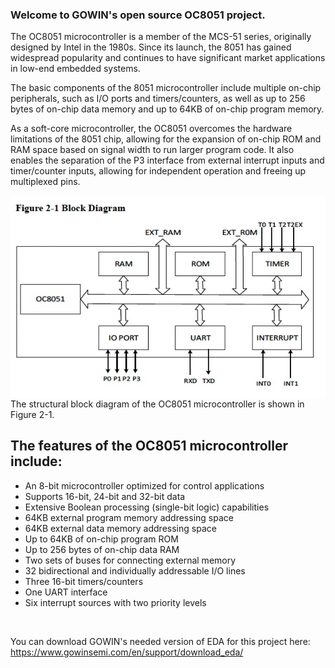 ### Welcome to GOWIN's open source OC8051 project. 

The OC8051 microcontroller is a member of the MCS-51 series, originally designed by Intel in the 1980s. Since its launch, the 8051 has gained widespread popularity and continues to have significant market applications in low-end embedded systems.

The basic components of the 8051 microcontroller include multiple on-chip peripherals, such as I/O ports and timers/counters, as well as up to 256 bytes of on-chip data memory and up to 64KB of on-chip program memory.

As a soft-core microcontroller, the OC8051 overcomes the hardware limitations of the 8051 chip, allowing for the expansion of on-chip ROM and RAM space based on signal width to run larger program code. It also enables the separation of the P3 interface from external interrupt inputs and timer/counter inputs, allowing for independent operation and freeing up multiplexed pins.

<img src="pic/OC8051 pic 1.jpg" align="right">
The structural block diagram of the OC8051 microcontroller is shown in Figure
2-1.

## The features of the OC8051 microcontroller include:

* An 8-bit microcontroller optimized for control applications
* Supports 16-bit, 24-bit and 32-bit data
* Extensive Boolean processing (single-bit logic) capabilities
* 64KB external program memory addressing space
* 64KB external data memory addressing space
* Up to 64KB of on-chip program ROM
* Up to 256 bytes of on-chip data RAM
* Two sets of buses for connecting external memory
* 32 bidirectional and individually addressable I/O lines
* Three 16-bit timers/counters
* One UART interface
* Six interrupt sources with two priority levels
  
&nbsp;

You can download GOWIN's needed version of EDA for this project here: https://www.gowinsemi.com/en/support/download_eda/
